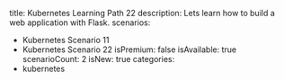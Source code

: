 title: Kubernetes Learning Path 22
description: Lets learn how to build a web application with Flask.
scenarios: 
  - Kubernetes Scenario 11
  - Kubernetes Scenario 22
isPremium: false
isAvailable: true
scenarioCount: 2
isNew: true
categories: 
  - kubernetes


